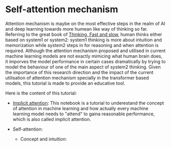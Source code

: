 # Self-attention mechanism
Attention mechanism is maybe on the most effective steps in the realm of AI and deep learning towards more humean like way of thinking so far. Referring to the great book of [Thinking, Fast and slow](https://en.wikipedia.org/wiki/Thinking,_Fast_and_Slow), human thinks either based on system1 or system2: system1 thinking is more about intuition and memorization while system2 steps in for reasoning and when attention is required. Although the attention mechanism proposed and utilised in current machine learning models are not exactly mimicing what human brain does, it imporves the model performance in certain cases dramatically by trying to model the behaviour of one of the main aspect of system2 thinking. Given the importance of this research direction and the impact of the current utilisation of attention mechanism specially in the transformer based models, this tutorial is made to provide an educative tool. 

Here is the content of this tutorial:


* [Implicit attention](https://github.com/bezhvin/AttentionMechanism/blob/main/ImplicitAttention.ipynb): This notebook is a tutorial to underestand the concept of attention in machine learning and how actually every machine learning model needs to "attend" to gaina reasonable performance, which is also called implicit attention.

* Self-attention:
  *  Concept and intuition:


